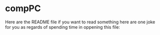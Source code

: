 # compPC
Here are the README file if you want to read something here are one joke for you as regards of spending time in oppening this file:

